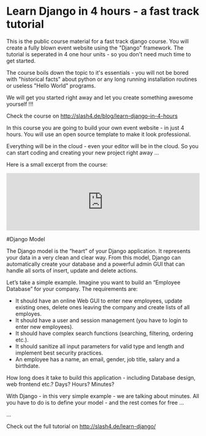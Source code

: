 # Learn Django in 4 hours - a fast track tutorial

This is the public course material for a fast track django course. You will create a fully blown event website using the "Django" framework. The tutorial is seperated in 4 one hour units - so you don't need much time to get started.

The course boils down the topic to it's essentials - you will not be bored with "historical facts" about python or any long running installation routines or useless "Hello World" programs.

We will get you started right away and let you create something awesome yourself !!!

Check the course on http://slash4.de/blog/learn-django-in-4-hours

In this course you are going to build your own event website - in just 4 hours. You will use an open source template to make it look professional.

Everything will be in the cloud - even your editor will be in the cloud. So you can start coding and creating your new project right away ...

Here is a small excerpt from the course:

<iframe src="https://docs.google.com/presentation/d/1gan4b-ws9LKPhQ7EAQSSt5QXf8Snxe5aYtxLLllvNIQ/embed?start=true&loop=true&delayms=3000" frameborder="0" width="100%" allowfullscreen="true" mozallowfullscreen="true" webkitallowfullscreen="true"></iframe>


#Django Model

The Django model is the “heart” of your Django application. It represents your data in a very clean and clear way. From this model, Django can automatically create your database and a powerful admin GUI that can handle all sorts of insert, update and delete actions.

Let’s take a simple example. Imagine you want to build an “Employee Database” for your company. The requirements are:

- It should have an online Web GUI to enter new employees, update existing ones, delete ones leaving the company and create lists of all employes.
- It should have a user and session management (you have to login to enter new employees).
- It should have complex search functions (searching, filtering, ordering etc.).
- It should sanitize all input parameters for valid type and length and implement best security practices.
- An employee has a name, an email, gender, job title, salary and a birthdate.

How long does it take to build this application - including Database design, web frontend etc.? Days? Hours? Minutes?

With Django - in this very simple example - we are talking about minutes. All you have to do is to define your model - and the rest comes for free ...

...

Check out the full tutorial on http://slash4.de/learn-django/
